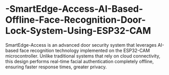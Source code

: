 # -SmartEdge-Access-AI-Based-Offline-Face-Recognition-Door-Lock-System-Using-ESP32-CAM
SmartEdge-Access is an advanced door security system that leverages AI-based face recognition technology implemented on the ESP32-CAM microcontroller. Unlike traditional systems that rely on cloud connectivity, this design performs real-time facial authentication completely offline, ensuring faster response times, greater privacy.
